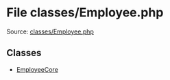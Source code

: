 File classes/Employee.php
=========

Source: [classes/Employee.php](https://github.com/PrestaShop/PrestaShop/blob/1.6.1.2/classes/Employee.php)


Classes
-------

* [EmployeeCore](class.EmployeeCore.md)

